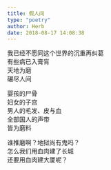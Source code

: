```yaml
---  
title: 假人间  
type: "poetry"  
author: Herb  
date: 2018-08-17 14:08:38  
---  
```

我已经不愿同这个世界的沉重再纠葛  
有些病已入膏肓  
天地为磨  
碾尽人间  

婴孩的尸骨  
妇女的子宫  
男人的毛发、皮与血  
全部国人的声带  
皆为磨料  

谁推磨啊？地狱尚有鬼吗？  
怎么我们用血肉建了长城  
还要用血肉建大厦呢？